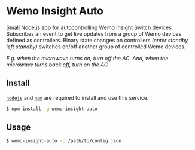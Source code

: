 # Wemo Insight Auto
Small Node.js app for autocontrolling Wemo Insight Switch devices. Subscribes an event to get live updates from a group of Wemo devices defined as controllers. Binary state changes on controllers _(enter standby, left standby)_ switches on/off another group of controlled Wemo devices.

_E.g. when the microwave turns on, turn off the AC. And, when the microwave turns back off, turn on the AC_

## Install

[`nodejs`](https://nodejs.org) and [`npm`](https://npmjs.com) are required to install and use this service.

```bash
$ npm install -g wemo-insight-auto
```

## Usage

```bash
$ wemo-insight-auto -c /path/to/config.json
```

